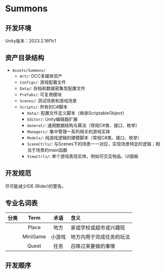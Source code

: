 # Summons

## 开发环境

Unity版本：2023.2.16f1c1

## 资产目录结构

- `Assets/Summons/`
    - `Art/`: DCC多媒体资产
    - `Configs/`: 游戏配置文件
    - `Data/`: 存档和数据密集型配置文件
    - `Prefabs/`: 可复用模块
    - `Scenes/`: 测试场景和游戏场景
    - `Scripts/`: 所有的C#脚本
        - `Data/`: 配置文件定义脚本（继承ScriptableObject）
        - `Editor/`: Unity编辑器扩展
        - `General/`: 通用数据结构与算法（常规C#类、接口、枚举）
        - `Managers/`: 集中管理一系列相关的游戏实体
        - `Models/`: 纯游戏逻辑的建模脚本（常规C#类、接口、枚举）
        - `SceneCtrls/`: 与Scenes下的场景一一对应，实现场景特定的逻辑；相当于场景的main函数
        - `ViewCtrls/`: 单个游戏表现实体，例如可交互物品、UI面板

## 开发规范

尽可能减少IDE (Rider)的警告。

## 专业名词表

| 分类 |   Term   | 术语  | 含义           |
|:--:|:--------:|:---:|:-------------|
|    |  Place   | 地方  | 家或学校或超市或兴趣班  |
|    | MiniGame | 小游戏 | 地方内用于完成任务的玩法 |
|    |  Quest   | 任务  | 召唤过来要做的事情    |

## 开发顺序

